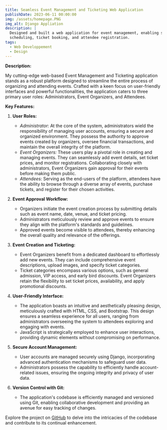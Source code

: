 ```yaml
---
title: Seamless Event Management and Ticketing Web Application
publishDate: 2023-06-11 00:00:00
img: /assets/homepage.PNG
img_alt: Django Appliation
description: |
  Designed and built a web application for event management, enabling seamless event
  scheduling, ticket booking, and attendee registration.
tags:
  - Web Developpement
  - Design
---
```


**Description:**

My cutting-edge web-based Event Management and Ticketing application stands as a robust platform designed to streamline the entire process of organizing and attending events. Crafted with a keen focus on user-friendly interfaces and powerful functionalities, the application caters to three primary user roles: Administrators, Event Organizers, and Attendees.

**Key Features:**

1. **User Roles:**
   - *Administrator:* At the core of the system, administrators wield the responsibility of managing user accounts, ensuring a secure and organized environment. They possess the authority to approve events created by organizers, oversee financial transactions, and maintain the overall integrity of the platform.
   - *Event Organizers:* These users play a pivotal role in creating and managing events. They can seamlessly add event details, set ticket prices, and monitor registrations. Collaborating closely with administrators, Event Organizers gain approval for their events before making them public.
   - *Attendees:* Serving as the end-users of the platform, attendees have the ability to browse through a diverse array of events, purchase tickets, and register for their chosen activities.

2. **Event Approval Workflow:**
   - Organizers initiate the event creation process by submitting details such as event name, date, venue, and ticket pricing.
   - Administrators meticulously review and approve events to ensure they align with the platform's standards and guidelines.
   - Approved events become visible to attendees, thereby enhancing the overall quality and relevance of the offerings.

3. **Event Creation and Ticketing:**
   - Event Organizers benefit from a dedicated dashboard to effortlessly add new events. They can include comprehensive event descriptions, upload images, and specify ticket categories.
   - Ticket categories encompass various options, such as general admission, VIP access, and early bird discounts. Event Organizers retain the flexibility to set ticket prices, availability, and apply promotional discounts.

4. **User-Friendly Interface:**
   - The application boasts an intuitive and aesthetically pleasing design, meticulously crafted with HTML, CSS, and Bootstrap. This design ensures a seamless experience for all users, ranging from administrators overseeing the system to attendees exploring and engaging with events.
   - JavaScript is strategically employed to enhance user interactions, providing dynamic elements without compromising on performance.

5. **Secure Account Management:**
   - User accounts are managed securely using Django, incorporating advanced authentication mechanisms to safeguard user data.
   - Administrators possess the capability to efficiently handle account-related issues, ensuring the ongoing integrity and privacy of user data.

6. **Version Control with Git:**
   - The application's codebase is efficiently managed and versioned using Git, enabling collaborative development and providing an avenue for easy tracking of changes.

Explore the project on [GitHub](https://github.com/KhaoulaIchou/DjangoTicketsProject/tree/master) to delve into the intricacies of the codebase and contribute to its continual enhancement.